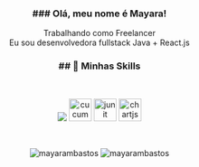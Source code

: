 

<h3 align="center">### Olá, meu nome é Mayara!</h3>

<p align="center">Trabalhando como Freelancer<br/> Eu sou desenvolvedora fullstack Java + React.js</p>

<h3 align="center">## 🚀 Minhas Skills</h3><br>
<p align="center">
    <img src="https://skillicons.dev/icons?i=java,javascript,jquery,spring,react,html,css,figma,bootstrap,wordpress,postgres,mysql,aws,rabbitmq,docker,postman,idea,eclipse,vscode,arduino,ps,ai,blender,selenium" />

<img  src="https://www.cdnlogo.com/logos/c/44/cucumber.svg" alt="cucumber" width="40" height="40"/>
<img src="https://encrypted-tbn0.gstatic.com/images?q=tbn:ANd9GcTufFNCNxN6w9y-VrQFulDKcoiHg33mG1yv0Q&s" alt="junit" width="40" height="40"/>
<img src="https://www.chartjs.org/media/logo-title.svg" alt="chartjs" width="40" height="40"/>    

</p><br>
<p  align="center">
<img  src="https://github-readme-stats.vercel.app/api/top-langs?username=mayarambastos&show_icons=true&locale=pt-br&layout=donut-vertical" alt="mayarambastos" />
<img src="https://github-readme-stats.vercel.app/api?username=mayarambastos&show_icons=true&locale=pt-br" alt="mayarambastos" /></p>



